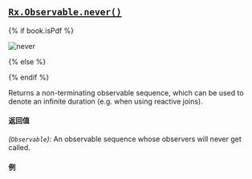 ## [`Rx.Observable.never()`](https://github.com/Reactive-Extensions/RxJS/blob/master/src/core/linq/observable/never.js)

{% if book.isPdf %}

![never](http://reactivex.io/documentation/operators/images/never.png)

{% else %}



{% endif %}

Returns a non-terminating observable sequence, which can be used to denote an infinite duration (e.g. when using reactive joins). 

#### 返回值
*(`Observable`)*: An observable sequence whose observers will never get called.

#### 例

[](http://jsbin.com/nuyawe/1/embed?js,console)
